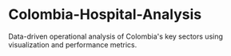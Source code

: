 # Colombia-Hospital-Analysis
Data-driven operational analysis of Colombia's key sectors using visualization and performance metrics.
